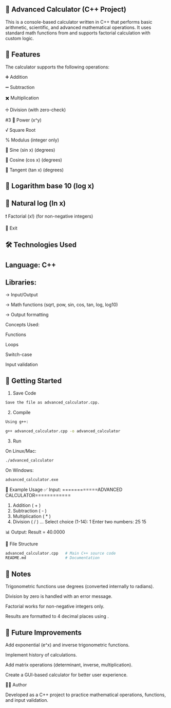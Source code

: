 ## 🧮 Advanced Calculator (C++ Project)

This is a console-based calculator written in C++ that performs basic arithmetic, scientific, and advanced mathematical operations.
It uses standard math functions from <cmath> and supports factorial calculation with custom logic.

## 📌 Features

The calculator supports the following operations:

➕ Addition

➖ Subtraction

✖️ Multiplication

➗ Division (with zero-check)

#3 🔼 Power (x^y)

√ Square Root

% Modulus (integer only)

📐 Sine (sin x) (degrees)

📐 Cosine (cos x) (degrees)

📐 Tangent (tan x) (degrees)

## 🔢 Logarithm base 10 (log x)

## 🔢 Natural log (ln x)

❗ Factorial (x!) (for non-negative integers)

🚪 Exit

## 🛠️ Technologies Used

## Language: C++

## Libraries:

<iostream> → Input/Output

<cmath> → Math functions (sqrt, pow, sin, cos, tan, log, log10)

<iomanip> → Output formatting

Concepts Used:

Functions

Loops

Switch-case

Input validation

## 🚀 Getting Started
1. Save Code
```bash
Save the file as advanced_calculator.cpp.
```
2. Compile
```bash
Using g++:

g++ advanced_calculator.cpp -o advanced_calculator
```
3. Run

On Linux/Mac:
```bash
./advanced_calculator
```

On Windows:
```bash
advanced_calculator.exe
```
🎯 Example Usage
✅ Input:
============ADVANCED CALCULATOR============
1. Addition ( + )
2. Subtraction ( - )
3. Multiplication ( * )
4. Division ( / )
...
Select choice (1-14): 1
Enter two numbers: 25 15

📊 Output:
Result = 40.0000

📂 File Structure
```bash
advanced_calculator.cpp   # Main C++ source code
README.md                 # Documentation
```

## 📝 Notes

Trigonometric functions use degrees (converted internally to radians).

Division by zero is handled with an error message.

Factorial works for non-negative integers only.

Results are formatted to 4 decimal places using <iomanip>.

## 📌 Future Improvements

Add exponential (e^x) and inverse trigonometric functions.

Implement history of calculations.

Add matrix operations (determinant, inverse, multiplication).

Create a GUI-based calculator for better user experience.

👨‍💻 Author

Developed as a C++ project to practice mathematical operations, functions, and input validation.
